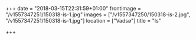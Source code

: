 +++
date = "2018-03-15T22:31:59+01:00"
frontimage = "/v1557347251/150318-is-1.jpg"
images = ["/v1557347250/150318-is-2.jpg", "/v1557347251/150318-is-1.jpg"]
location = ["Vadsø"]
title = "Is"
 
+++
